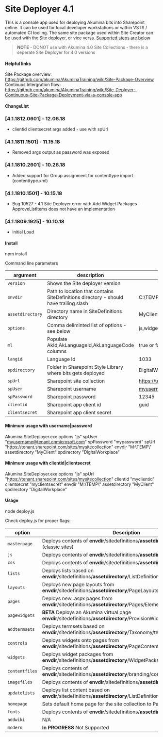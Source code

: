 # Site Deployer 4.1
This is a console app used for deploying Akumina bits into Sharepoint online. It can be used for local developer workstations or within VSTS / automated CI tooling. The same site package used within Site Creator can be used with the Site deployer, or vice versa. [Supported steps are below](#usage)
>**NOTE** - DONOT use with Akumina 4.0 Site Collections - there is a seperate Site Deployer for 4.0 versions

#### Helpful links
Site Package overview:  
https://github.com/akumina/AkuminaTraining/wiki/Site-Package-Overview  
Continuos Intergration flow:  
https://github.com/akumina/AkuminaTraining/wiki/Site-Deployer:-Continuous-Site-Package-Deployment-via-a-console-app


#### ChangeList

### [4.1.1812.0601] - 12.06.18
- clientid clientsecret args added - use with spUrl
  
### [4.1.1811.1501] - 11.15.18
- Removed args output as password was exposed

### [4.1.1810.2601] - 10.26.18
- Added support for Group assignment for contenttype import (contenttype.xml) 

### [4.1.1810.1501] - 10.15.18
- Bug 10527 - 4.1 Site Deployer error with Add Widget Packages - ApproveListItems does not have an implementation  

### [4.1.1809.1925] - 10.10.18
- Initial Load

#### Install  

npm install  


Command line parameters

| argument | description | example
| ------- | ----------- | ------- |
| `version` | Shows the Site deployer version | |
| `envdir` | Path to location that contains SiteDefinitions directory - should have trailing slash | C:\TEMP\\ |
| `assetdirectory` | Directory name in SiteDefinitions directory | MyClient (Looks in **envdir**\SiteDefinitions\MyClient) |
| `options` | Comma deliminted list of options - see below | js,widgets |
| `ml` | Populate AkId,AkLanguageId,AkLanguageCode columns | true or false |
| `langid` | Language Id | 1033 |
| `spdirectory` | Folder in Sharepoint Style Library where bits gets deployed | DigitalWorkplace |
| `spUrl` | Sharepoint site collection | https://tenant.sharepoint.com/sites/mysitecollection |
| `spUser` | Sharepoint username | myusername@tenant.onmicrosoft.com |
| `spPassword` | Sharepoint password | 12345 |
| `clientid` | Sharepoint app client id | guid |
| `clientsecret` | Sharepoint app client secret |  | 

#### Minimum usage with username|password

Akumina.SiteDeployer.exe options "js" spUser "myusername@tenant.onmicrosoft.com" spPassword "mypassword" spUrl "https://tenant.sharepoint.com/sites/mysitecollection" envdir "M:\TEMP\\" assetdirectory "MyClient" spdirectory "DigitalWorkplace"


#### Minimum usage with clientid|clientsecret
Akumina.SiteDeployer.exe options "js" spUrl "https://tenant.sharepoint.com/sites/mysitecollection" clientid "myclientid" clientsecret "myclientsecret" envdir "M:\TEMP\\" assetdirectory "MyClient" spdirectory "DigitalWorkplace"



#### <a id="usage"></a>Usage
node deploy.js  

Check deploy.js for proper flags:

| option | Description |
| ------- | ----------- |
| `masterpage` | Deploys contents of **envdir**/sitedefinitions/**assetdirectory**/MasterPages (classic sites) |
| `js` | Deploys contents of **envdir**/sitedefinitions/**assetdirectory**/branding/js |
| `css` | Deploys contents of **envdir**/sitedefinitions/**assetdirectory**/branding/css |
| `lists` | Deploys lists based on **envdir**/sitedefinitions/**assetdirectory**/ListDefinitions/Lists.xml |
| `layouts` | Deploys new page layouts from **envdir**/sitedefinitions/**assetdirectory**/PageLayouts/Elements.xml |
| `pages` | Deploys new .aspx pages from **envdir**/sitedefinitions/**assetdirectory**/Pages/Elements.xml |
| `pagewidgets` | **BETA** Deploys an Akumina virtual page **envdir**/sitedefinitions/**assetdirectory**/ProvisionWidgets/pagewidgets.json |
| `addtermsets` | Deploys termsets based on **envdir**/sitedefinitions/**assetdirectory**/Taxonomy/terms.xml  |
| `controls` | Deploys widgets onto pages from **envdir**/sitedefinitions/**assetdirectory**/PageContent/pages.xml  |
| `widgets` | Deploys widget packages from **envdir**/sitedefinitions/**assetdirectory**/WidgetPackages/*.zip  |
| `contentfiles` | Deploys contents of **envdir**/sitedefinitions/**assetdirectory**/branding/content |
| `imagefiles` | Deploys contents of **envdir**/sitedefinitions/**assetdirectory**/branding/img|images  |
| `updatelists` |  Deploys list content based on **envdir**/sitedefinitions/**assetdirectory**/ListDefinitions/Update.xml |
| `homepage` | Sets default home page for the site collection to Pages/home.aspx |
| `fonts` | Deploys contents of **envdir**/sitedefinitions/**assetdirectory**/branding/fonts |
| `addwiki` | N/A  |
| `modern` | **In PROGRESS** Not Supported  |





